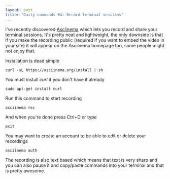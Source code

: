 ```yaml
---
layout: post
title: "Daily commands #4: Record terminal sessions"
...
```


I've recently discovered [Asciinema][1] which lets you record and share your
terminal sessions. It's pretty neat and lightweight, the only downside is that
if you make the recording public (required if you want to embed the video in
your site) it will appear on the Asciinema homepage too, some people might not
enjoy that.

[1]: <https://asciinema.org/>

<!--more-->

Installation is dead simple

~~~~~~~~~~~~~~~~~~~~~~~~~~~~~~~~~~~~~~~~~~~~~~~~~~~~~~~~~~~~~~~~~~~~~~~~~~~~~~~~
curl -sL https://asciinema.org/install | sh
~~~~~~~~~~~~~~~~~~~~~~~~~~~~~~~~~~~~~~~~~~~~~~~~~~~~~~~~~~~~~~~~~~~~~~~~~~~~~~~~

You must install *curl* if you don't have it already

~~~~~~~~~~~~~~~~~~~~~~~~~~~~~~~~~~~~~~~~~~~~~~~~~~~~~~~~~~~~~~~~~~~~~~~~~~~~~~~~
sudo apt-get install curl
~~~~~~~~~~~~~~~~~~~~~~~~~~~~~~~~~~~~~~~~~~~~~~~~~~~~~~~~~~~~~~~~~~~~~~~~~~~~~~~~

Run this command to start recording

~~~~~~~~~~~~~~~~~~~~~~~~~~~~~~~~~~~~~~~~~~~~~~~~~~~~~~~~~~~~~~~~~~~~~~~~~~~~~~~~
asciinema rec
~~~~~~~~~~~~~~~~~~~~~~~~~~~~~~~~~~~~~~~~~~~~~~~~~~~~~~~~~~~~~~~~~~~~~~~~~~~~~~~~

And when you're done press Ctrl+D or type

~~~~~~~~~~~~~~~~~~~~~~~~~~~~~~~~~~~~~~~~~~~~~~~~~~~~~~~~~~~~~~~~~~~~~~~~~~~~~~~~
exit
~~~~~~~~~~~~~~~~~~~~~~~~~~~~~~~~~~~~~~~~~~~~~~~~~~~~~~~~~~~~~~~~~~~~~~~~~~~~~~~~

You may want to create an account to be able to edit or delete your recordings

~~~~~~~~~~~~~~~~~~~~~~~~~~~~~~~~~~~~~~~~~~~~~~~~~~~~~~~~~~~~~~~~~~~~~~~~~~~~~~~~
asciinema auth
~~~~~~~~~~~~~~~~~~~~~~~~~~~~~~~~~~~~~~~~~~~~~~~~~~~~~~~~~~~~~~~~~~~~~~~~~~~~~~~~

The recording is also text based which means that text is very sharp and you can
also pause it and copy/paste commands into your terminal and that is pretty awesome.